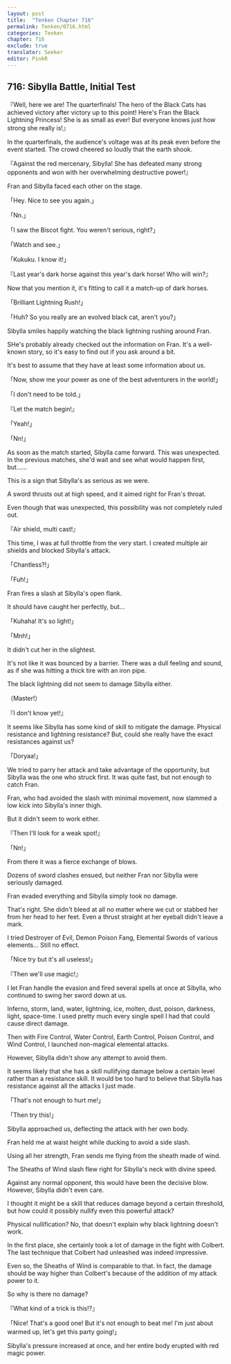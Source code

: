 ```yaml
---
layout: post
title:  "Tenken Chapter 716"
permalink: Tenken/0716.html
categories: Tenken
chapter: 716
exclude: true
translator: Seeker
editor: PinkR
---
```

<h2 id="ch716">716: Sibylla Battle, Initial Test</h2>

<p>『Well, here we are! The quarterfinals! The hero of the Black Cats has achieved victory after victory up to this point! Here's Fran the Black Lightning Princess! She is as small as ever! But everyone knows just how strong she really is!』</p>

<p>In the quarterfinals, the audience's voltage was at its peak even before the event started. The crowd cheered so loudly that the earth shook.</p>

<p>『Against the red mercenary, Sibylla! She has defeated many strong opponents and won with her overwhelming destructive power!』</p>

<p>Fran and Sibylla faced each other on the stage.</p>

<p>「Hey. Nice to see you again.」</p>
<p>「Nn.」</p>
<p>「I saw the Biscot fight. You weren't serious, right?」</p>
<p>「Watch and see.」</p>
<p>「Kukuku. I know it!」</p>
<p>『Last year's dark horse against this year's dark horse! Who will win?』</p>

<p>Now that you mention it, it's fitting to call it a match-up of dark horses.</p>

<p>「Brilliant Lightning Rush!」</p>
<p>「Huh? So you really are an evolved black cat, aren't you?」</p>

<p>Sibylla smiles happily watching the black lightning rushing around Fran.</p>

<p>SHe's probably already checked out the information on Fran. It's a well-known story, so it's easy to find out if you ask around a bit.</p>

<p>It's best to assume that they have at least some information about us.</p>

<p>「Now, show me your power as one of the best adventurers in the world!」</p>
<p>「I don't need to be told.」</p>
<p>『Let the match begin!』</p>
<p>「Yeah!」</p>
<p>「Nn!」</p>

<p>As soon as the match started, Sibylla came forward. This was unexpected. In the previous matches, she'd wait and see what would happen first, but……</p>

<p>This is a sign that Sibylla's as serious as we were.</p>

<p>A sword thrusts out at high speed, and it aimed right for Fran's throat.</p>

<p>Even though that was unexpected, this possibility was not completely ruled out.</p>

<p>『Air shield, multi cast!』</p>

<p>This time, I was at full throttle from the very start. I created multiple air shields and blocked Sibylla's attack.</p>

<p>「Chantless?!」</p>
<p>「Fuh!」</p>

<p>Fran fires a slash at Sibylla's open flank.</p>

<p>It should have caught her perfectly, but…</p>

<p>「Kuhaha! It's so light!」</p>
<p>「Mnh!」</p>

<p>It didn't cut her in the slightest.</p>

<p>It's not like it was bounced by a barrier. There was a dull feeling and sound, as if she was hitting a thick tire with an iron pipe.</p>

<p>The black lightning did not seem to damage Sibylla either.</p>

<p>（Master!）</p>
<p>『I don't know yet!』</p>

<p>It seems like Sibylla has some kind of skill to mitigate the damage. Physical resistance and lightning resistance? But, could she really have the exact resistances against us?</p>

<p>「Doryaa!」</p>

<p>We tried to parry her attack and take advantage of the opportunity, but Sibylla was the one who struck first. It was quite fast, but not enough to catch Fran.</p>

<p>Fran, who had avoided the slash with minimal movement, now slammed a low kick into Sibylla's inner thigh.</p>

<p>But it didn't seem to work either.</p>

<p>『Then I'll look for a weak spot!』</p>
<p>「Nn!」</p>

<p>From there it was a fierce exchange of blows.</p>

<p>Dozens of sword clashes ensued, but neither Fran nor Sibylla were seriously damaged.</p>

<p>Fran evaded everything and Sibylla simply took no damage.</p>

<p>That's right. She didn't bleed at all no matter where we cut or stabbed her from her head to her feet. Even a thrust straight at her eyeball didn't leave a mark.</p>

<p>I tried Destroyer of Evil, Demon Poison Fang, Elemental Swords of various elements… Still no effect.</p>

<p>「Nice try but it's all useless!」</p>
<p>『Then we'll use magic!』</p>

<p>I let Fran handle the evasion and fired several spells at once at Sibylla, who continued to swing her sword down at us.</p>

<p>Inferno, storm, land, water, lightning, ice, molten, dust, poison, darkness, light, space-time. I used pretty much every single spell I had that could cause direct damage.</p>

<p>Then with Fire Control, Water Control, Earth Control, Poison Control, and Wind Control, I launched non-magical elemental attacks.</p>

<p>However, Sibylla didn't show any attempt to avoid them.</p>

<p>It seems likely that she has a skill nullifying damage below a certain level rather than a resistance skill. It would be too hard to believe that Sibylla has resistance against all the attacks I just made.</p>

<p>「That's not enough to hurt me!」</p>
<p>「Then try this!」</p>

<p>Sibylla approached us, deflecting the attack with her own body.</p>

<p>Fran held me at waist height while ducking to avoid a side slash.</p>

<p>Using all her strength, Fran sends me flying from the sheath made of wind.</p>

<p>The Sheaths of Wind slash flew right for Sibylla's neck with divine speed.</p>

<p>Against any normal opponent, this would have been the decisive blow. However, Sibylla didn't even care.</p>

<p>I thought it might be a skill that reduces damage beyond a certain threshold, but how could it possibly nullify even this powerful attack?</p>

<p>Physical nullification? No, that doesn't explain why black lightning doesn't work.</p>

<p>In the first place, she certainly took a lot of damage in the fight with Colbert. The last technique that Colbert had unleashed was indeed impressive.</p>

<p>Even so, the Sheaths of Wind is comparable to that. In fact, the damage should be way higher than Colbert's because of the addition of my attack power to it.</p>

<p>So why is there no damage?</p>

<p>『What kind of a trick is this!?』</p>
<p>「Nice! That's a good one! But it's not enough to beat me! I'm just about warmed up, let's get this party going!」</p>

<p>Sibylla's pressure increased at once, and her entire body erupted with red magic power.</p>



